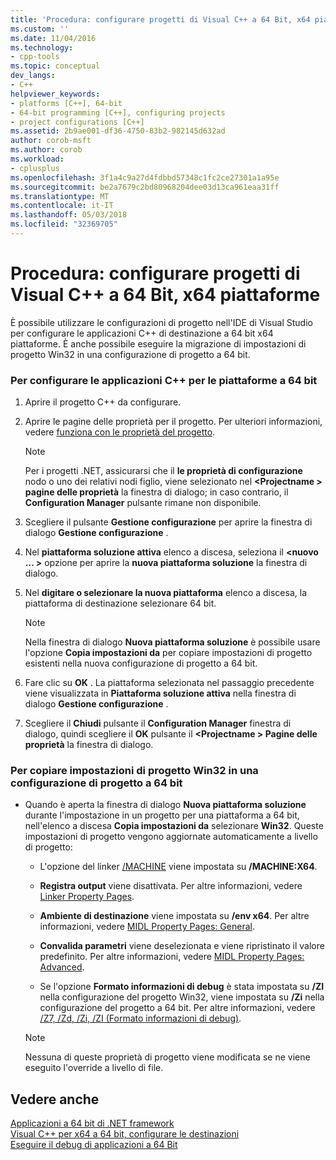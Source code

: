 ```yaml
---
title: 'Procedura: configurare progetti di Visual C++ a 64 Bit, x64 piattaforme | Documenti Microsoft'
ms.custom: ''
ms.date: 11/04/2016
ms.technology:
- cpp-tools
ms.topic: conceptual
dev_langs:
- C++
helpviewer_keywords:
- platforms [C++], 64-bit
- 64-bit programming [C++], configuring projects
- project configurations [C++]
ms.assetid: 2b9ae001-df36-4750-83b2-982145d632ad
author: corob-msft
ms.author: corob
ms.workload:
- cplusplus
ms.openlocfilehash: 3f1a4c9a27d4fdbbd57348c1fc2ce27301a1a95e
ms.sourcegitcommit: be2a7679c2bd80968204dee03d13ca961eaa31ff
ms.translationtype: MT
ms.contentlocale: it-IT
ms.lasthandoff: 05/03/2018
ms.locfileid: "32369705"
---
```

# <a name="how-to-configure-visual-c-projects-to-target-64-bit-x64-platforms"></a>Procedura: configurare progetti di Visual C++ a 64 Bit, x64 piattaforme

È possibile utilizzare le configurazioni di progetto nell'IDE di Visual Studio per configurare le applicazioni C++ di destinazione a 64 bit x64 piattaforme. È anche possibile eseguire la migrazione di impostazioni di progetto Win32 in una configurazione di progetto a 64 bit.  
  
### <a name="to-set-up-c-applications-to-target-64-bit-platforms"></a>Per configurare le applicazioni C++ per le piattaforme a 64 bit  
  
1.  Aprire il progetto C++ da configurare.  
  
2.  Aprire le pagine delle proprietà per il progetto. Per ulteriori informazioni, vedere [funziona con le proprietà del progetto](../ide/working-with-project-properties.md).  
  
    > [!NOTE]
    >  Per i progetti .NET, assicurarsi che il **le proprietà di configurazione** nodo o uno dei relativi nodi figlio, viene selezionato nel  **\<Projectname > pagine delle proprietà** la finestra di dialogo; in caso contrario, il  **Configuration Manager** pulsante rimane non disponibile.  
  
3.  Scegliere il pulsante **Gestione configurazione** per aprire la finestra di dialogo **Gestione configurazione** .  
  
4.  Nel **piattaforma soluzione attiva** elenco a discesa, seleziona il  **\<nuovo … >** opzione per aprire la **nuova piattaforma soluzione** la finestra di dialogo.  
  
5.  Nel **digitare o selezionare la nuova piattaforma** elenco a discesa, la piattaforma di destinazione selezionare 64 bit.  
  
    > [!NOTE]
    >  Nella finestra di dialogo **Nuova piattaforma soluzione** è possibile usare l'opzione **Copia impostazioni da** per copiare impostazioni di progetto esistenti nella nuova configurazione di progetto a 64 bit.  
  
6.  Fare clic su **OK** . La piattaforma selezionata nel passaggio precedente viene visualizzata in **Piattaforma soluzione attiva** nella finestra di dialogo **Gestione configurazione** .  
  
7.  Scegliere il **Chiudi** pulsante il **Configuration Manager** finestra di dialogo, quindi scegliere il **OK** pulsante il  **\<Projectname > Pagine delle proprietà** la finestra di dialogo.  
  
### <a name="to-copy-win32-project-settings-into-a-64-bit-project-configuration"></a>Per copiare impostazioni di progetto Win32 in una configurazione di progetto a 64 bit  
  
-   Quando è aperta la finestra di dialogo **Nuova piattaforma soluzione** durante l'impostazione in un progetto per una piattaforma a 64 bit, nell'elenco a discesa **Copia impostazioni da** selezionare **Win32**. Queste impostazioni di progetto vengono aggiornate automaticamente a livello di progetto:  
  
    -   L'opzione del linker [/MACHINE](../build/reference/machine-specify-target-platform.md) viene impostata su **/MACHINE:X64**.  
  
    -   **Registra output** viene disattivata. Per altre informazioni, vedere [Linker Property Pages](../ide/linker-property-pages.md).  
  
    -   **Ambiente di destinazione** viene impostata su **/env x64**. Per altre informazioni, vedere [MIDL Property Pages: General](../ide/midl-property-pages-general.md).  
  
    -   **Convalida parametri** viene deselezionata e viene ripristinato il valore predefinito. Per altre informazioni, vedere [MIDL Property Pages: Advanced](../ide/midl-property-pages-advanced.md).  
  
    -   Se l'opzione **Formato informazioni di debug** è stata impostata su **/ZI** nella configurazione del progetto Win32, viene impostata su **/Zi** nella configurazione del progetto a 64 bit. Per altre informazioni, vedere [/Z7, /Zd, /Zi, /ZI (Formato informazioni di debug)](../build/reference/z7-zi-zi-debug-information-format.md).  
  
    > [!NOTE]
    >  Nessuna di queste proprietà di progetto viene modificata se ne viene eseguito l'override a livello di file.  
  
## <a name="see-also"></a>Vedere anche  

[Applicazioni a 64 bit di .NET framework](/dotnet/framework/64-bit-apps)   
[Visual C++ per x64 a 64 bit, configurare le destinazioni](../build/configuring-programs-for-64-bit-visual-cpp.md)   
[Eseguire il debug di applicazioni a 64 Bit](/visualstudio/debugger/debug-64-bit-applications)